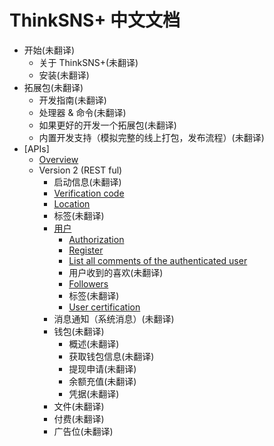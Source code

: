# ThinkSNS+ 中文文档

- 开始(未翻译)
    - 关于 ThinkSNS+(未翻译)
    - 安装(未翻译)
- 拓展包(未翻译)
    - 开发指南(未翻译)
    - 处理器 & 命令(未翻译)
    - 如果更好的开发一个拓展包(未翻译)
    - 内置开发支持（模拟完整的线上打包，发布流程）(未翻译)
- [APIs]
    - [Overview](api-overview.md)
    - Version 2 (REST ful)
        - 启动信息(未翻译)
        - [Verification code](api2/verification-code.md)
        - [Location](api2/locations.md)
        - 标签(未翻译)
        - [用户](api2/users)
            - [Authorization](api2/users/authorization.md)
            - [Register](api2/users/register.md)
            - [List all comments of the authenticated user](api2/users/comments.md)
            - 用户收到的喜欢(未翻译)
            - [Followers](api2/users/followers.md)
            - 标签(未翻译)
            - [User certification](api2/users/certification.md)
        - 消息通知（系统消息）(未翻译)
        - 钱包(未翻译)
            - 概述(未翻译)
            - 获取钱包信息(未翻译)
            - 提现申请(未翻译)
            - 余额充值(未翻译)
            - 凭据(未翻译)
        - 文件(未翻译)
        - 付费(未翻译)
        - 广告位(未翻译)
